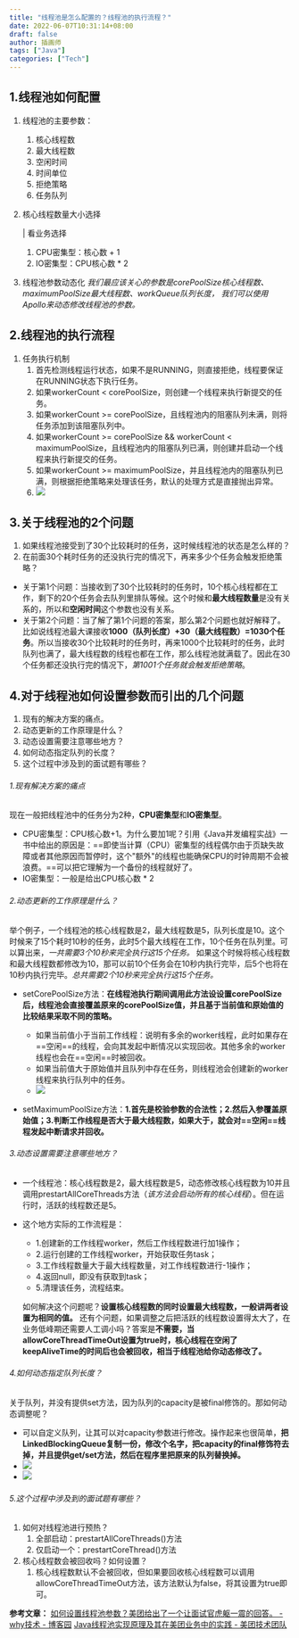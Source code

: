 ```yaml
---
title: "线程池是怎么配置的？线程池的执行流程？"
date: 2022-06-07T10:31:14+08:00
draft: false
author: 插画师
tags: ["Java"]
categories: ["Tech"]
---
```


## 1.线程池如何配置
1. 线程池的主要参数：
	1. 核心线程数
	2. 最大线程数
	3. 空闲时间
	4. 时间单位
	5. 拒绝策略
	6. 任务队列

2. 核心线程数量大小选择
	
	| 看业务选择
	
	1. CPU密集型：核心数 + 1
	2. IO密集型：CPU核心数 * 2
	
3. 线程池参数动态化
	*我们最应该关心的参数是corePoolSize核心线程数、maximumPoolSize最大线程数、workQueue队列长度，
	我们可以使用Apollo来动态修改线程池的参数。*
## 2.线程池的执行流程
1. 任务执行机制
	1. 首先检测线程运行状态，如果不是RUNNING，则直接拒绝，线程要保证在RUNNING状态下执行任务。
	2. 如果workerCount < corePoolSize，则创建一个线程来执行新提交的任务。
	3. 如果workerCount >= corePoolSize，且线程池内的阻塞队列未满，则将任务添加到该阻塞队列中。
	4. 如果workerCount >= corePoolSize && workerCount < maximumPoolSize，且线程池内的阻塞队列已满，则创建并启动一个线程来执行新提交的任务。
	5. 如果workerCount >= maximumPoolSize，并且线程池内的阻塞队列已满，则根据拒绝策略来处理该任务，默认的处理方式是直接抛出异常。
	6. ![](/线程池是怎么配置的？线程池的执行流程？/20220519044007.png)

## 3.关于线程池的2个问题
1. 如果线程池接受到了30个比较耗时的任务，这时候线程池的状态是怎么样的？
2. 在前面30个耗时任务的还没执行完的情况下，再来多少个任务会触发拒绝策略？

- 关于第1个问题：当接收到了30个比较耗时的任务时，10个核心线程都在工作，剩下的20个任务会去队列里排队等候。这个时候和**最大线程数量**是没有关系的，所以和**空闲时间**这个参数也没有关系。
- 关于第2个问题：当了解了第1个问题的答案，那么第2个问题也就好解释了。比如说线程池最大课接收**1000（队列长度）+30（最大线程数）=1030个任务**。所以当接收30个比较耗时的任务时，再来1000个比较耗时的任务，此时队列也满了，最大线程数的线程也都在工作，那么线程池就满载了。因此在30个任务都还没执行完的情况下，*第1001个任务就会触发拒绝策略*。

## 4.对于线程池如何设置参数而引出的几个问题
1. 现有的解决方案的痛点。
2. 动态更新的工作原理是什么？
3. 动态设置需要注意哪些地方？
4. 如何动态指定队列的长度？
5. 这个过程中涉及到的面试题有哪些？

###### 1.现有解决方案的痛点
现在一般把线程池中的任务分为2种，**CPU密集型**和**IO密集型**。
- CPU密集型：CPU核心数+1。为什么要加1呢？引用《Java并发编程实战》一书中给出的原因是：==即使当计算（CPU）密集型的线程偶尔由于页缺失故障或者其他原因而暂停时，这个"额外"的线程也能确保CPU的时钟周期不会被浪费。==可以把它理解为一个备份的线程就好了。
- IO密集型：一般是给出CPU核心数 * 2

###### 2.动态更新的工作原理是什么？
举个例子，一个线程池的核心线程数是2，最大线程数是5，队列长度是10。这个时候来了15个耗时10秒的任务，此时5个最大线程在工作，10个任务在队列里。可以算出来，*一共需要3个10秒来完全执行这15个任务。*
如果这个时候将核心线程数和最大线程数都修改为10，那可以前10个任务会在10秒内执行完毕，后5个也将在10秒内执行完毕。*总共需要2个10秒来完全执行这15个任务。*
- setCorePoolSize方法：**在线程池执行期间调用此方法设设置corePoolSize后，线程池会直接覆盖原来的corePoolSize值，并且基于当前值和原始值的比较结果采取不同的策略。**
	- 如果当前值小于当前工作线程：说明有多余的worker线程，此时如果存在==空闲==的线程，会向其发起中断情况以实现回收。其他多余的worker线程也会在==空闲==时被回收。
	- 如果当前值大于原始值并且队列中存在任务，则线程池会创建新的worker线程来执行队列中的任务。
	- ![](/线程池是怎么配置的？线程池的执行流程？/20220520100715.png)

- setMaximumPoolSize方法：**1.首先是校验参数的合法性；2.然后入参覆盖原始值；3.判断工作线程是否大于最大线程数，如果大于，就会对==空闲==线程发起中断请求并回收。**

###### 3.动态设置需要注意哪些地方？
- 一个线程池：核心线程数是2，最大线程数是5，动态修改核心线程数为10并且调用prestartAllCoreThreads方法（*该方法会启动所有的核心线程*）。但在运行时，活跃的线程数还是5。
- 这个地方实际的工作流程是：
	- 1.创建新的工作线程worker，然后工作线程数进行加1操作；
	- 2.运行创建的工作线程worker，开始获取任务task；
	- 3.工作线程数量大于最大线程数量，对工作线程数进行-1操作；
	- 4.返回null，即没有获取到task；
	- 5.清理该任务，流程结束。

	如何解决这个问题呢？**设置核心线程数的同时设置最大线程数，一般讲两者设置为相同的值。**
	还有个问题，如果调整之后把活跃的线程数设置得太大了，在业务低峰期还需要人工调小吗？答案是**不需要，当allowCoreThreadTimeOut设置为true时，核心线程在空闲了keepAliveTime的时间后也会被回收，相当于线程池给你动态修改了。**

###### 4.如何动态指定队列长度？
关于队列，并没有提供set方法，因为队列的capacity是被final修饰的。那如何动态调整呢？
- 可以自定义队列，让其可以对capacity参数进行修改。操作起来也很简单，**把LinkedBlockingQueue复制一份，修改个名字，把capacity的final修饰符去掉，并且提供get/set方法，然后在程序里把原来的队列替换掉。**
- ![](/线程池是怎么配置的？线程池的执行流程？/20220520103940.png)
- ![](/线程池是怎么配置的？线程池的执行流程？/20220520103946.png)

###### 5.这个过程中涉及到的面试题有哪些？
1. 如何对线程池进行预热？
	1. 全部启动：prestartAllCoreThreads()方法
	2. 仅启动一个：prestartCoreThread()方法
2. 核心线程数会被回收吗？如何设置？
	1. 核心线程数默认不会被回收，但如果要回收核心线程数可以调用allowCoreThreadTimeOut方法，该方法默认为false，将其设置为true即可。

**参考文章：**
[如何设置线程池参数？美团给出了一个让面试官虎躯一震的回答。 - why技术 - 博客园](https://www.cnblogs.com/thisiswhy/p/12690630.html)
[Java线程池实现原理及其在美团业务中的实践 - 美团技术团队](https://tech.meituan.com/2020/04/02/java-pooling-pratice-in-meituan.html)
